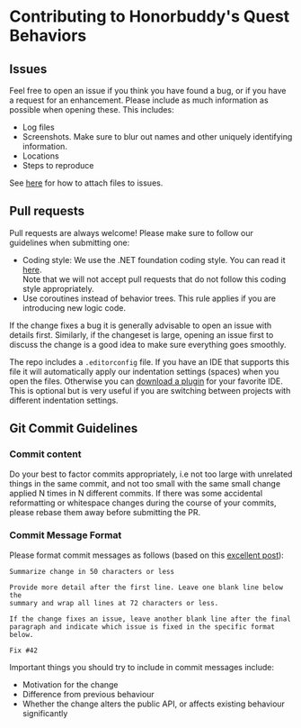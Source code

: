 # Contributing to Honorbuddy's Quest Behaviors

## Issues

Feel free to open an issue if you think you have found a bug, or if you have a request
for an enhancement. Please include as much information as possible when opening these.
This includes:
* Log files
* Screenshots. Make sure to blur out names and other uniquely identifying information.
* Locations
* Steps to reproduce

See [here](https://help.github.com/articles/file-attachments-on-issues-and-pull-requests/) for how to attach files to issues.

## Pull requests

Pull requests are always welcome! Please make sure to follow our guidelines when submitting one:
* Coding style: We use the .NET foundation coding style. You can read it [here](https://github.com/dotnet/corefx/blob/master/Documentation/coding-guidelines/coding-style.md).  
Note that we will not accept pull requests that do not follow this coding style appropriately.
* Use coroutines instead of behavior trees. This rule applies if you are introducing new logic code.

If the change fixes a bug it is generally advisable to open an issue with details first. Similarly,
if the changeset is large, opening an issue first to discuss the change is a good idea to make
sure everything goes smoothly.

The repo includes a `.editorconfig` file. If you have an IDE that supports this file
it will automatically apply our indentation settings (spaces) when you open the files.
Otherwise you can [download a plugin](http://editorconfig.org/) for your favorite IDE.
This is optional but is very useful if you are switching between projects with different
indentation settings.

## Git Commit Guidelines

### Commit content

Do your best to factor commits appropriately, i.e not too large with unrelated
things in the same commit, and not too small with the same small change applied N
times in N different commits. If there was some accidental reformatting or whitespace
changes during the course of your commits, please rebase them away before submitting
the PR.

### Commit Message Format
Please format commit messages as follows (based on this [excellent post](http://tbaggery.com/2008/04/19/a-note-about-git-commit-messages.html)):

```
Summarize change in 50 characters or less

Provide more detail after the first line. Leave one blank line below the
summary and wrap all lines at 72 characters or less.

If the change fixes an issue, leave another blank line after the final
paragraph and indicate which issue is fixed in the specific format
below.

Fix #42
```

Important things you should try to include in commit messages include:
* Motivation for the change
* Difference from previous behaviour
* Whether the change alters the public API, or affects existing behaviour significantly
